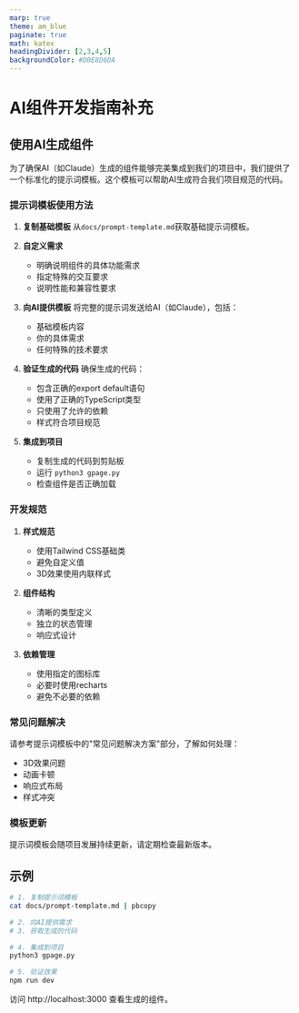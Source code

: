 ```yaml
---
marp: true
theme: am_blue
paginate: true
math: katex
headingDivider: [2,3,4,5]
backgroundColor: #D0E8D6DA
---
```

# AI组件开发指南补充

## 使用AI生成组件

为了确保AI（如Claude）生成的组件能够完美集成到我们的项目中，我们提供了一个标准化的提示词模板。这个模板可以帮助AI生成符合我们项目规范的代码。

### 提示词模板使用方法

1. **复制基础模板**
   从`docs/prompt-template.md`获取基础提示词模板。

2. **自定义需求**
   - 明确说明组件的具体功能需求
   - 指定特殊的交互要求
   - 说明性能和兼容性要求

3. **向AI提供模板**
   将完整的提示词发送给AI（如Claude），包括：
   - 基础模板内容
   - 你的具体需求
   - 任何特殊的技术要求

4. **验证生成的代码**
   确保生成的代码：
   - 包含正确的export default语句
   - 使用了正确的TypeScript类型
   - 只使用了允许的依赖
   - 样式符合项目规范

5. **集成到项目**
   - 复制生成的代码到剪贴板
   - 运行 `python3 gpage.py`
   - 检查组件是否正确加载

### 开发规范

1. **样式规范**
   - 使用Tailwind CSS基础类
   - 避免自定义值
   - 3D效果使用内联样式

2. **组件结构**
   - 清晰的类型定义
   - 独立的状态管理
   - 响应式设计

3. **依赖管理**
   - 使用指定的图标库
   - 必要时使用recharts
   - 避免不必要的依赖

### 常见问题解决

请参考提示词模板中的"常见问题解决方案"部分，了解如何处理：
- 3D效果问题
- 动画卡顿
- 响应式布局
- 样式冲突

### 模板更新

提示词模板会随项目发展持续更新，请定期检查最新版本。

## 示例

```bash
# 1. 复制提示词模板
cat docs/prompt-template.md | pbcopy

# 2. 向AI提供需求
# 3. 获取生成的代码

# 4. 集成到项目
python3 gpage.py

# 5. 验证效果
npm run dev
```

访问 http://localhost:3000 查看生成的组件。
